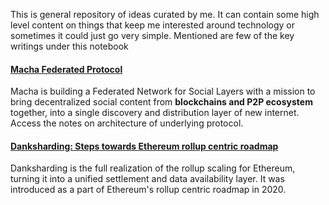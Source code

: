 
This is general repository of ideas curated by me. It can contain some high level content on things that keep me interested around technology or sometimes it could just go very simple. Mentioned are few of the key writings under this notebook

#### [Macha Federated Protocol](https://github.com/saxmjn/notebook/blob/main/projects/macha-federated-protocol.md)
Macha is building a Federated Network for Social Layers with a mission to bring decentralized social content from **blockchains and P2P ecosystem** together, into a single discovery and distribution layer of new internet. Access the notes on architecture of underlying protocol. 


#### [Danksharding: Steps towards Ethereum rollup centric roadmap](https://github.com/saxmjn/notebook/blob/main/web3/danksharding.md)
Danksharding is the full realization of the rollup scaling for Ethereum, turning it into a unified settlement and data availability layer. It was introduced as a part of Ethereum's rollup centric roadmap in 2020. 




